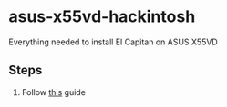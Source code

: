 # asus-x55vd-hackintosh
Everything needed to install El Capitan on ASUS X55VD


## Steps
1. Follow [this](https://www.tonymacx86.com/threads/guide-booting-the-os-x-installer-on-laptops-with-clover.148093/) guide
